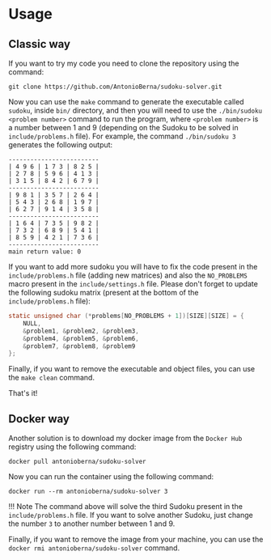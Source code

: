 # Usage

## Classic way

If you want to try my code you need to clone the repository using the command:

```
git clone https://github.com/AntonioBerna/sudoku-solver.git
```

Now you can use the `make` command to generate the executable called `sudoku`, inside `bin/` directory, and then you will need to use the `./bin/sudoku <problem number>` command to run the program, where `<problem number>` is a number between 1 and 9 (depending on the Sudoku to be solved in `include/problems.h` file). For example, the command `./bin/sudoku 3` generates the following output:

```
-------------------------
| 4 9 6 | 1 7 3 | 8 2 5 | 
| 2 7 8 | 5 9 6 | 4 1 3 | 
| 3 1 5 | 8 4 2 | 6 7 9 | 
-------------------------
| 9 8 1 | 3 5 7 | 2 6 4 | 
| 5 4 3 | 2 6 8 | 1 9 7 | 
| 6 2 7 | 9 1 4 | 3 5 8 | 
-------------------------
| 1 6 4 | 7 3 5 | 9 8 2 | 
| 7 3 2 | 6 8 9 | 5 4 1 | 
| 8 5 9 | 4 2 1 | 7 3 6 | 
-------------------------
main return value: 0
```

If you want to add more sudoku you will have to fix the code present in the `include/problems.h` file (adding new matrices) and also the `NO_PROBLEMS` macro present in the `include/settings.h` file. Please don't forget to update the following sudoku matrix (present at the bottom of the `include/problems.h` file):

```c linenums="1"
static unsigned char (*problems[NO_PROBLEMS + 1])[SIZE][SIZE] = {
    NULL,
    &problem1, &problem2, &problem3,
    &problem4, &problem5, &problem6,
    &problem7, &problem8, &problem9
};
```

Finally, if you want to remove the executable and object files, you can use the `make clean` command.

That's it!

## Docker way

Another solution is to download my docker image from the `Docker Hub` registry using the following command:

```
docker pull antonioberna/sudoku-solver
```

Now you can run the container using the following command:

```
docker run --rm antonioberna/sudoku-solver 3
```

!!! Note
    The command above will solve the third Sudoku present in the `include/problems.h` file. If you want to solve another Sudoku, just change the number `3` to another number between 1 and 9.

Finally, if you want to remove the image from your machine, you can use the `docker rmi antonioberna/sudoku-solver` command.